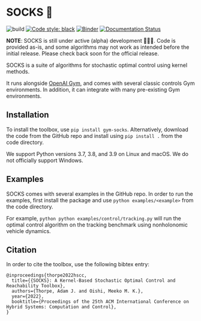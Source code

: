 # SOCKS :socks:

![build](https://github.com/ajthor/socks/actions/workflows/build.yml/badge.svg)
[![Code style: black](https://img.shields.io/badge/code%20style-black-000000.svg)](https://github.com/psf/black)
[![Binder](https://mybinder.org/badge_logo.svg)](https://mybinder.org/v2/gh/ajthor/socks/HEAD)
[![Documentation Status](https://readthedocs.org/projects/socks/badge/?version=latest)](https://socks.readthedocs.io/en/latest/?badge=latest)

__NOTE__: SOCKS is still under active (alpha) development 🚧👷🚧. Code is provided
as-is, and some algorithms may not work as intended before the initial release. Please
check back soon for the official release.

SOCKS is a suite of algorithms for stochastic optimal control using kernel methods.

It runs alongside [OpenAI Gym](https://gym.openai.com), and comes with several classic
controls Gym environments. In addition, it can integrate with many pre-existing Gym
environments.

## Installation

To install the toolbox, use `pip install gym-socks`. Alternatively, download the code
from the GitHub repo and install using `pip install .` from the code directory.

We support Python versions 3.7, 3.8, and 3.9 on Linux and macOS. We do not officially
support Windows.

## Examples

SOCKS comes with several examples in the GitHub repo. In order to run the examples,
first install the package and use `python examples/<example>` from the code directory.

For example, `python python examples/control/tracking.py` will run the optimal control
algorithm on the tracking benchmark using nonholonomic vehicle dynamics.

## Citation

In order to cite the toolbox, use the following bibtex entry:

```
@inproceedings{thorpe2022hscc,
  title={{SOCKS}: A Kernel-Based Stochastic Optimal Control and Reachability Toolbox},
  authors={Thorpe, Adam J. and Oishi, Meeko M. K.},
  year={2022},
  booktitle={Proceedings of the 25th ACM International Conference on Hybrid Systems: Computation and Control},
}
```
